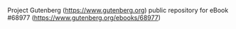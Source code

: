 Project Gutenberg (https://www.gutenberg.org) public repository for
eBook #68977 (https://www.gutenberg.org/ebooks/68977)
